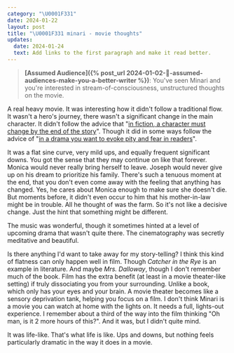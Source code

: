 ```yaml
---
category: "\U0001F331"
date: 2024-01-22
layout: post
title: "\U0001F331 minari - movie thoughts"
updates:
  date: 2024-01-24
  text: Add links to the first paragraph and make it read better.
---
```


> **[Assumed Audience]({% post_url 2024-01-02-🌱-assumed-audiences-make-you-a-better-writer %})**: You've seen Minari and you're interested in stream-of-consciousness, unstructured thoughts on the movie.

A real heavy movie. It was interesting how it didn't follow a traditional flow. It wasn't a hero's journey, there wasn't a significant change in the main character. It didn't follow the advice that "[in fiction, a character must change by the end of the story](https://aeon.co/essays/how-to-write-a-hollywood-blockbuster-with-aristotles-poetics#:~:text=He%20says%20it%20is%20vital%20for%20a%20character%20to%20change%20from%20the%20beginning%20to%20the%20end%20of%20a%20story%3B%20if%20you%20want%20to%20achieve%20the%20maximum%20effect%20on%20an%20audience%2C%20that%20should%20be%20your%20goal%20as%20a%20writer)". Though it did in some ways follow the advice of "[in a drama you want to evoke pity and fear in readers](https://aeon.co/essays/how-to-write-a-hollywood-blockbuster-with-aristotles-poetics#:~:text=As%20he%20explains,power%20of%20storytelling)".

It was a flat sine curve, very mild ups, and equally frequent significant downs. You got the sense that they may continue on like that forever. Monica would never really bring herself to leave. Joseph would never give up on his dream to prioritize his family. There's such a tenuous moment at the end, that you don't even come away with the feeling that anything has changed. Yes, he cares about Monica enough to make sure she doesn't die. But moments before, it didn't even occur to him that his mother-in-law might be in trouble. All he thought of was the farm. So it's not like a decisive change. Just the hint that something might be different.

The music was wonderful, though it sometimes hinted at a level of upcoming drama that wasn't quite there. The cinematography was secretly meditative and beautiful.

Is there anything I'd want to take away for my story-telling? I think this kind of flatness can only happen well in film. Though _Catcher in the Rye_ is an example in literature. And maybe _Mrs. Dalloway_, though I don't remember much of the book. Film has the extra benefit (at least in a movie theater-like setting) if truly dissociating you from your surrounding. Unlike a book, which only has your eyes and your brain. A movie theater becomes like a sensory deprivation tank, helping you focus on a film. I don't think Minari is a movie you can watch at home with the lights on. It needs a full, lights-out experience. I remember about a third of the way into the film thinking "Oh man, is it 2 more hours of this?". And it was, but I didn't quite mind.

It was life-like. That's what life is like. Ups and downs, but nothing feels particularly dramatic in the way it does in a movie.